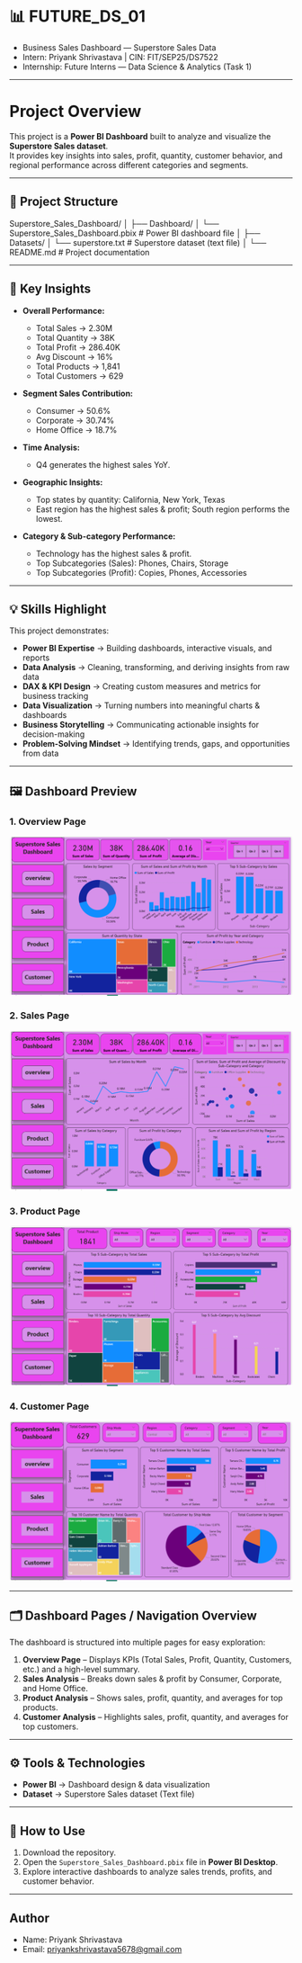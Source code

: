 # 📊 FUTURE_DS_01

- Business Sales Dashboard — Superstore Sales Data
- Intern: Priyank Shrivastava | CIN: FIT/SEP25/DS7522
- Internship: Future Interns — Data Science & Analytics (Task 1)

---

# Project Overview

This project is a **Power BI Dashboard** built to analyze and visualize the **Superstore Sales dataset**.  
It provides key insights into sales, profit, quantity, customer behavior, and regional performance across different categories and segments.  

---

## 📂 Project Structure  
Superstore_Sales_Dashboard/
│
├── Dashboard/
│ └── Superstore_Sales_Dashboard.pbix # Power BI dashboard file
│
├── Datasets/
│ └── superstore.txt # Superstore dataset (text file)
│
└── README.md # Project documentation

---

## 📑 Key Insights  

- **Overall Performance:**  
  - Total Sales → 2.30M  
  - Total Quantity → 38K  
  - Total Profit → 286.40K  
  - Avg Discount → 16%  
  - Total Products → 1,841  
  - Total Customers → 629  

- **Segment Sales Contribution:**  
  - Consumer → 50.6%  
  - Corporate → 30.74%  
  - Home Office → 18.7%  

- **Time Analysis:**  
  - Q4 generates the highest sales YoY.  

- **Geographic Insights:**  
  - Top states by quantity: California, New York, Texas  
  - East region has the highest sales & profit; South region performs the lowest.  

- **Category & Sub-category Performance:**  
  - Technology has the highest sales & profit.  
  - Top Subcategories (Sales): Phones, Chairs, Storage  
  - Top Subcategories (Profit): Copies, Phones, Accessories  

---

## 💡 Skills Highlight  

This project demonstrates:  

- **Power BI Expertise** → Building dashboards, interactive visuals, and reports  
- **Data Analysis** → Cleaning, transforming, and deriving insights from raw data  
- **DAX & KPI Design** → Creating custom measures and metrics for business tracking  
- **Data Visualization** → Turning numbers into meaningful charts & dashboards  
- **Business Storytelling** → Communicating actionable insights for decision-making  
- **Problem-Solving Mindset** → Identifying trends, gaps, and opportunities from data  

---

## 🖼️ Dashboard Preview  

### 1. Overview Page  
![Overview Dashboard](Images/Overview.png)  

### 2. Sales Page  
![Sales Dashboard](Images/sales.png)  

### 3. Product Page 
![Product Dashboard](Images/product.png)  

### 4. Customer Page
![Customer Dashboard](Images/customer.png)   

---

## 🗂️ Dashboard Pages / Navigation Overview  

The dashboard is structured into multiple pages for easy exploration:  

1. **Overview Page** – Displays KPIs (Total Sales, Profit, Quantity, Customers, etc.) and a high-level summary.  
2. **Sales Analysis** – Breaks down sales & profit by Consumer, Corporate, and Home Office.  
3. **Product Analysis** – Shows sales, profit, quantity, and averages for top products.  
4. **Customer Analysis** – Highlights sales, profit, quantity, and averages for top customers. 

---

## ⚙️ Tools & Technologies  

- **Power BI** → Dashboard design & data visualization  
- **Dataset** → Superstore Sales dataset (Text file)  

---

## 🚀 How to Use  

1. Download the repository.  
2. Open the `Superstore_Sales_Dashboard.pbix` file in **Power BI Desktop**.  
3. Explore interactive dashboards to analyze sales trends, profits, and customer behavior.  

---

## Author
- Name: Priyank Shrivastava
- Email: priyankshrivastava5678@gmail.com